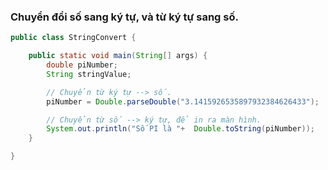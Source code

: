 ### Chuyển đổi số sang ký tự, và từ ký tự sang số.

``````java
public class StringConvert {

    public static void main(String[] args) {
        double piNumber;
        String stringValue;

        // Chuyển từ ký tự --> số.
        piNumber = Double.parseDouble("3.1415926535897932384626433");

        // Chuyển từ số --> ký tự, để in ra màn hình.
        System.out.println("Số PI là "+  Double.toString(piNumber));
    }

}

``````
